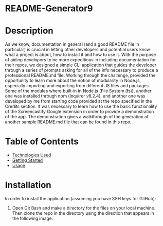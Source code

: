 # README-Generator9

# Description
As we know, documentation in general (and a good README file in particular) is crucial in letting other developers and potential users know what a project is about, how to install it and how to use it. With the purpose of aiding developers to be more expeditious in including documentation for their repos, we designed a simple CLI application that guides the developer through a series of prompts asking for all of the info necessary to produce a professional README.md file. Working through the challenge, provided the opportunity to learn more about the notion of modularity in Node.js, especially importing and exporting from different JS files and packages. Some of the modules where built-in in Node.js (File System (fs)), another one was installed through npm (Inquirer v8.2.4), and another one was developed by me from starting code provided at the repo specified in the Credits section. It was necessary to learn how to use the basic functionality of the Screencastify Google extension in order to provide a demonstration of the app. The demonstration gives a walkthrough of the generation of another sample README.md file that can be found in this repo.


# Table of Contents

- [Technologies Used](#technologies-used)
- [Getting Started](#getting-started)
- [Usage](#usage)


# Installation

In order to install the application (assuming you have SSH keys for GitHub):

1. Open Git Bash and make a directory for the files on your local machine. Then clone the repo in the directory using the direction that appears in the following image:


